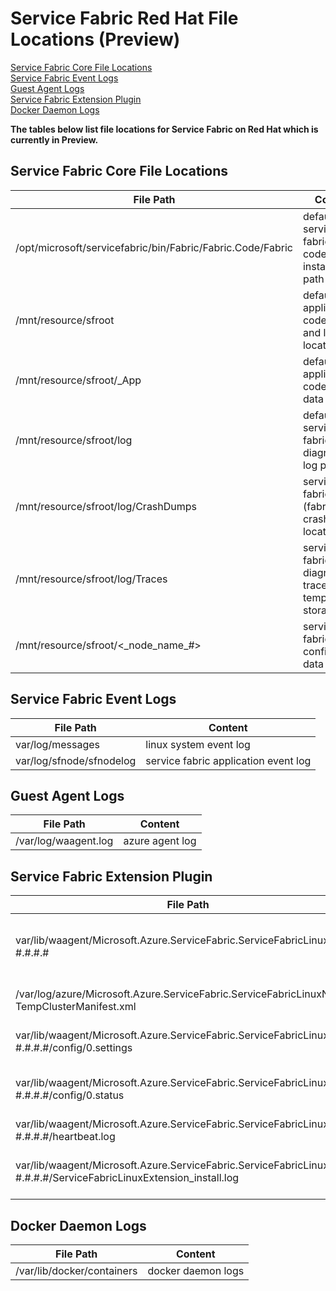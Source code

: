 # Service Fabric Red Hat File Locations (Preview)

[Service Fabric Core File Locations](#Service-Fabric-Core-File-Locations)  
[Service Fabric Event Logs](#Service-Fabric-Event-Logs)  
[Guest Agent Logs](#Guest-Agent-Logs)  
[Service Fabric Extension Plugin](#Service-Fabric-Extension-Plugin)  
[Docker Daemon Logs](#Docker-Daemon-Logs)  

**The tables below list file locations for Service Fabric on Red Hat which is currently in Preview.**

## Service Fabric Core File Locations

File Path | Content
----------|----------
/opt/microsoft/servicefabric/bin/Fabric/Fabric.Code/Fabric | default service fabric core code installation path
/mnt/resource/sfroot | default application code, data, and log location
/mnt/resource/sfroot/_App | default application code and data location
/mnt/resource/sfroot/log | default service fabric diagnostic log path
/mnt/resource/sfroot/log/CrashDumps | service fabric (fabric*.exe) crash dump location
/mnt/resource/sfroot/log/Traces | service fabric diagnostic trace temporary storage
/mnt/resource/sfroot/<_node_name\_#> | service fabric node configuration data path

## Service Fabric Event Logs

File Path | Content
----------|----------
var/log/messages | linux system event log
var/log/sfnode/sfnodelog | service fabric application event log

## Guest Agent Logs

File Path | Content
----------|----------
/var/log/waagent.log | azure agent log

## Service Fabric Extension Plugin

File Path | Content
----------|----------
var/lib/waagent/Microsoft.Azure.ServiceFabric.ServiceFabricLinuxNode-#.#.#.# | service fabric extension download, configuration, and status
/var/log/azure/Microsoft.Azure.ServiceFabric.ServiceFabricLinuxNode TempClusterManifest.xml | service fabric cluster configuration
var/lib/waagent/Microsoft.Azure.ServiceFabric.ServiceFabricLinuxNode-#.#.#.#/config/0.settings | service fabric extension configuration
var/lib/waagent/Microsoft.Azure.ServiceFabric.ServiceFabricLinuxNode-#.#.#.#/config/0.status | service fabric extension installation status
var/lib/waagent/Microsoft.Azure.ServiceFabric.ServiceFabricLinuxNode-#.#.#.#/heartbeat.log | service fabric node status
var/lib/waagent/Microsoft.Azure.ServiceFabric.ServiceFabricLinuxNode-#.#.#.#/ServiceFabricLinuxExtension_install.log | service fabric extension installation log

## Docker Daemon Logs

File Path | Content
----------|----------
/var/lib/docker/containers | docker daemon logs